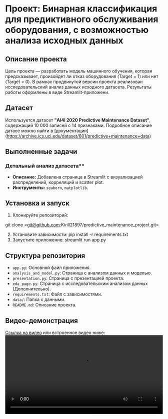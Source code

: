 # Проект: Бинарная классификация для предиктивного обслуживания оборудования, с возможностью анализа исходных данных
## Описание проекта
Цель проекта — разработать модель машинного обучения, которая
предсказывает, произойдет ли отказ оборудования (Target = 1) или нет
(Target = 0). В рамках продвинутой версии проекта реализован исследовательский
анализ данных исходного датасета. Результаты работы оформлены в виде Streamlit-приложени.
## Датасет
Используется датасет **"AI4I 2020 Predictive Maintenance Dataset"**,
содержащий 10 000 записей с 14 признаками. Подробное описание датасе
можно найти в [документации]
(https://archive.ics.uci.edu/dataset/601/predictive+maintenance+data)
## Выполненные задачи
### Детальный анализ датасета**
- **Описание:** Добавлена страница в Streamlit с визуализацией
распределений, корреляций и scatter plot.
- **Инструменты:** `seaborn`, `matplotlib`.
## Установка и запуск
1. Клонируйте репозиторий:

 git clone <git@github.com:Kirill21897/predictive_maintenance_project.git>

2. Установите зависимости:
 pip install -r requirements.txt
3. Запустите приложение:
 streamlit run app.py
## Структура репозитория
- `app.py`: Основной файл приложения.
- `analysis_and_model.py`: Страница с анализом данных и моделью.
- `presentation.py`: Страница с презентацией проекта.
- `eda_page.py`: Страница с исследовательским анализом данных (Дополнительно).
- `requirements.txt`: Файл с зависимостями.
- `data/`: Папка с данными.
- `README.md`: Описание проекта.
## Видео-демонстрация
[Ссылка на видео](video/Demo.mp4) или встроенное видео ниже:
<video src="video/Demo.mp4" controls width="100%"></video>